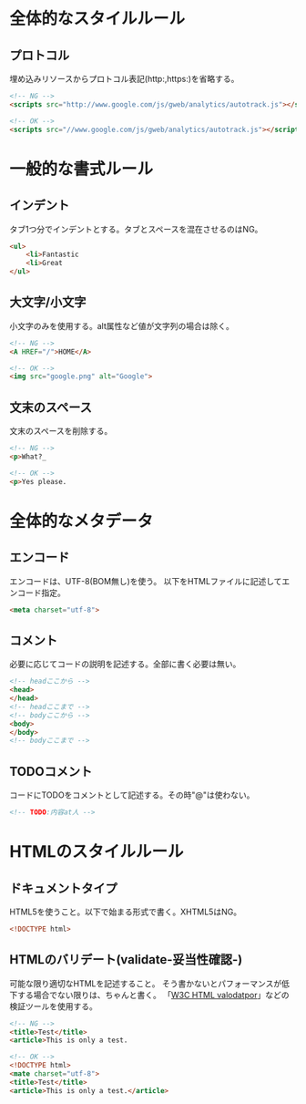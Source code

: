 # 全体的なスタイルルール

## プロトコル
埋め込みリソースからプロトコル表記(http:,https:)を省略する。
```html
<!-- NG -->
<scripts src="http://www.google.com/js/gweb/analytics/autotrack.js"></scripts>

<!-- OK -->
<scripts src="//www.google.com/js/gweb/analytics/autotrack.js"></scripts>
```

# 一般的な書式ルール
## インデント
タブ1つ分でインデントとする。タブとスペースを混在させるのはNG。
```html
<ul>
    <li>Fantastic
    <li>Great
</ul>
```

## 大文字/小文字
小文字のみを使用する。alt属性など値が文字列の場合は除く。
```html
<!-- NG -->
<A HREF="/">HOME</A>

<!-- OK -->
<img src="google.png" alt="Google">
```

## 文末のスペース
文末のスペースを削除する。
```html
<!-- NG -->
<p>What?_

<!-- OK -->
<p>Yes please.
```

# 全体的なメタデータ
## エンコード
エンコードは、UTF-8(BOM無し)を使う。
以下をHTMLファイルに記述してエンコード指定。
```html
<meta charset="utf-8">
```

## コメント
必要に応じてコードの説明を記述する。全部に書く必要は無い。
```html
<!-- headここから -->
<head>
</head>
<!-- headここまで -->
<!-- bodyここから -->
<body>
</body>
<!-- bodyここまで -->
```
## TODOコメント
コードにTODOをコメントとして記述する。その時"@"は使わない。
```html
<!-- TODO:内容at人 -->
```

# HTMLのスタイルルール
## ドキュメントタイプ
HTML5を使うこと。以下で始まる形式で書く。XHTML5はNG。
```html
<!DOCTYPE html>
```

## HTMLのバリデート(validate-妥当性確認-)
可能な限り適切なHTMLを記述すること。
そう書かないとパフォーマンスが低下する場合でない限りは、ちゃんと書く。
「[W3C HTML valodatpor](https://validator.w3.org)」などの検証ツールを使用する。
```html
<!-- NG -->
<title>Test</title>
<article>This is only a test.

<!-- OK -->
<!DOCTYPE html>
<mate charset="utf-8">
<title>Test</title>
<article>This is only a test.</article>
```


